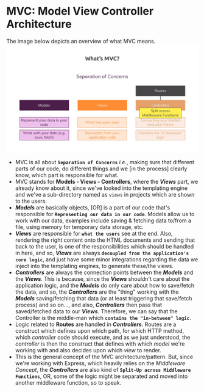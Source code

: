 # MVC: Model View Controller Architecture

The image below depicts an overview of what MVC means.
![What's MVC?](./images/what_is_mvc.png)

- MVC is all about **`Separation of Concerns`** *i.e.*, making sure that different parts of our code, do different things and we [in the process] clearly know, which part is responsible for what.
- MVC stands for **Models - Views - Controllers**, where the ***Views*** part, we already know about it, since we've looked into the templating engine and we've a sub-directory named as `views` in projects which are shown to the users.
- ***Models*** are basically objects, \[OR\] is a part of our code that's responsible for **`Representing our data in our code`**. Models allow us to work with our data, examples include saving & fetching data to/from a file, using memory for temporary data storage, etc.
- ***Views*** are responsible for **`what the users`** see at the end. Also, rendering the right content onto the HTML documents and sending that back to the user, is one of the responsibilities which should be handled in here, and so, ***Views*** are always **`decoupled from the application's core logic`**, and just have some minor integrations regarding the data we inject into the templating engines, to generate these/the views.
- ***Controllers*** are always the connection points between the ***Models*** and the ***Views***. This is because, since the ***Views*** shouldn't care about the application logic, and the ***Models*** do only care about how to save/fetch the data, and so, the ***Controllers*** are the "thing" working with the ***Models*** saving/fetching that data (or at least triggering that save/fetch process) and so on..., and also, ***Controllers*** then pass that saved/fetched data to our ***Views***. Therefore, we can say that the Controller is the middle-man which **`contains the "in-between" logic`**.
- Logic related to **Routes** are handled in ***Controllers***. Routes are a construct which defines upon which path, for which HTTP method, which *controller* code should execute, and as we just understood, the *controller* is then the construct that defines with which *model* we're working with and also decides upon which *view* to render.
- This is the general concept of the MVC architecture/pattern. But, since we're working with Express, which heavily relies on the *Middleware Concept*, the ***Controllers*** are also kind of **`Split-Up across Middleware Functions`**, OR, some of the logic might be separated and moved into another middleware function, so to speak.
